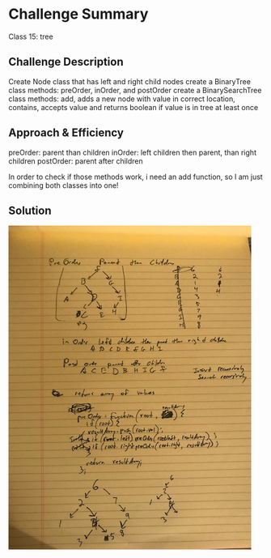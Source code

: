 # Challenge Summary
Class 15: tree

## Challenge Description
Create Node class that has left and right child nodes
create a BinaryTree class
  methods: preOrder, inOrder, and postOrder
create a BinarySearchTree class 
  methods: 
  add, adds a new node with value in correct location, 
  contains, accepts value and returns boolean if value is in tree at least once


## Approach & Efficiency
preOrder: parent than children
inOrder: left children then parent, than right children
postOrder: parent after children

In order to check if those methods work, i need an add function, so I am just combining both classes into one!


## Solution
![BinaryTree Whiteboard](IMG_5292.jpg)